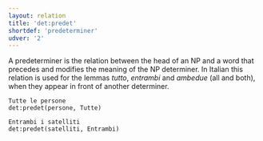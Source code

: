 ```yaml
---
layout: relation
title: 'det:predet'
shortdef: 'predeterminer'
udver: '2'
---
```


A predeterminer is the relation between the head of an NP and a word that precedes and modifies the meaning of the NP determiner. In Italian this relation is used for the lemmas *tutto*, *entrambi* and *ambedue* (all and both), when they appear in front of another determiner.

~~~ sdparse
Tutte le persone 
det:predet(persone, Tutte)
~~~
~~~ sdparse
Entrambi i satelliti 
det:predet(satelliti, Entrambi)
~~~

